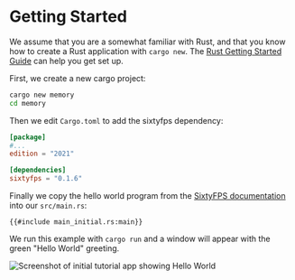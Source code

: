 # Getting Started

We assume that you are a somewhat familiar with Rust, and that you know how to create a Rust application with
`cargo new`. The [Rust Getting Started Guide](https://www.rust-lang.org/learn/get-started) can help you get set up.

First, we create a new cargo project:

```sh
cargo new memory
cd memory
```

Then we edit `Cargo.toml` to add the sixtyfps dependency:

```toml
[package]
#...
edition = "2021"

[dependencies]
sixtyfps = "0.1.6"
```

Finally we copy the hello world program from the [SixtyFPS documentation](https://sixtyfps.io/docs/rust/sixtyfps/) into our `src/main.rs`:

```rust,noplayground
{{#include main_initial.rs:main}}
```

We run this example with `cargo run` and a window will appear with the green "Hello World" greeting.

![Screenshot of initial tutorial app showing Hello World](https://sixtyfps.io/blog/memory-game-tutorial/getting-started.png "Hello World")
